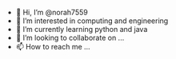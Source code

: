 - 👋 Hi, I’m @norah7559
- 👀 I’m interested in computing and engineering
- 🌱 I’m currently learning python and java
- 💞️ I’m looking to collaborate on ...
- 📫 How to reach me ...

<!---
norah7559/norah7559 is a ✨ special ✨ repository because its `README.md` (this file) appears on your GitHub profile.
You can click the Preview link to take a look at your changes.
--->
